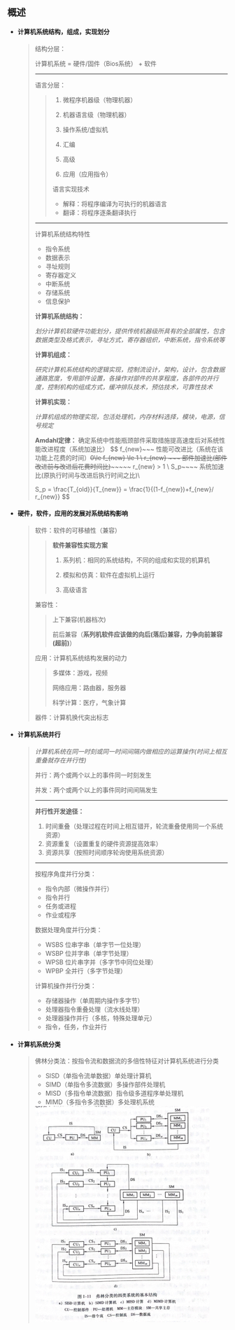 ## 概述

- #### 计算机系统结构，组成，实现划分

  > 结构分层：
  >
  > 计算机系统  = 硬件/固件（Bios系统） + 软件 
  >
  > ---
  >
  > 语言分层：
  >
  > > 1. 微程序机器级（物理机器）
  > >
  > > 2. 机器语言级（物理机器）
  > > 3. 操作系统/虚拟机
  > > 4. 汇编
  > > 5. 高级
  > > 6. 应用（应用指令）
  > >
  > > 语言实现技术
  > >
  > > - 解释：将程序编译为可执行的机器语言
  > > - 翻译：将程序逐条翻译执行
  >
  > ---
  >
  > 计算机系统结构特性
  >
  > - 指令系统
  > - 数据表示
  > - 寻址规则
  > - 寄存器定义
  > - 中断系统
  > - 存储系统
  > - 信息保护
  >
  > **计算机系统结构：**
  >
  > *划分计算机软硬件功能划分，提供传统机器级所具有的全部属性，包含数据类型及格式表示，寻址方式，寄存器组织，中断系统，指令系统等*
  >
  > 
  >
  > **计算机组成：**
  >
  > *研究计算机系统结构的逻辑实现，控制流设计，架构，设计，包含数据通路宽度，专用部件设置，各操作对部件的共享程度，各部件的并行度，控制机构的组成方式，缓冲排队技术，预估技术，可靠性技术*
  >
  > 
  >
  > **计算机实现：**
  >
  > *计算机组成的物理实现，包活处理机，内存材料选择，模块，电源，信号规定*
  >
  >  
  >
  > **Amdahl定律：** 确定系统中性能瓶颈部件采取措施提高速度后对系统性能改进程度（系统加速比）
  > $$
  > f_{new}~~~ 性能可改进比（系统在该功能上花费的时间）~~~~0\le f_{new} \le 1  \\
  > r_{new} ~~~ 部件加速比(部件改进前与改进后花费时间比)~~~~~~~~~ r_{new} > 1   \\ 
  > S_p~~~~ 系统加速比(原执行时间与改进后执行时间之比)\\
  >  
  > S_p = \frac{T_{old}}{T_{new}} = \frac{1}{(1-f_{new})+f_{new}/ r_{new}}
  >  $$
  > 
  
  
  
- #### 硬件，软件，应用的发展对系统结构影响

  > 软件：软件的可移植性（兼容）
  >
  > > **软件兼容性实现方案**
  > >
  > > 1. 系列机：相同的系统结构，不同的组成和实现的机算机
  > >
  > > 2. 模拟和仿真：软件在虚拟机上运行
  > >
  > > 3. 高级语言
  >
  > 兼容性：
  >
  > > 上下兼容(机器档次) 
  > >
  > > 前后兼容（**系列机软件应该做的向后(落后)兼容，力争向前兼容(超前)**）
  >
  > 应用：计算机系统结构发展的动力
  >
  > > 多媒体：游戏，视频
  > >
  > > 网络应用：路由器，服务器
  > >
  > > 科学计算：医疗，气象计算
  >
  > 器件：计算机换代突出标志

- #### 计算机系统并行

  > *计算机系统在同一时刻或同一时间间隔内做相应的运算操作(时间上相互重叠就存在并行性)*
  >
  > 并行：两个或两个以上的事件同一时刻发生
  >
  > 并发：两个或两个以上的事件同时间间隔发生
  >
  > ---
  >
  >  **并行性开发途径：**
  >
  > 1. 时间重叠（处理过程在时间上相互错开，轮流重叠使用同一个系统资源）
  > 2. 资源重复（设置重复的硬件资源提高效率）
  > 3. 资源共享（按照时间顺序轮询使用系统资源）
  >
  > ---
  >
  > 按程序角度并行分类：
  >
  > - 指令内部（微操作并行）
  > - 指令并行
  > - 任务或进程
  > - 作业或程序
  >
  > 数据处理角度并行分类：
  >
  > - WSBS 位串字串（单字节一位处理）
  > - WSBP 位并字串（单字节处理）
  > - WPSB 位片串字并（多字节中同位处理）
  > - WPBP 全并行（多字节处理）
  >
  > 计算机操作并行分类：
  >
  > - 存储器操作（单周期内操作多字节）
  > - 处理器指令重叠处理（流水线处理）
  > - 处理器操作并行（多核，特殊处理单元）
  > - 指令，任务，作业并行

- #### 计算机系统分类

  > 佛林分类法：按指令流和数据流的多倍性特征对计算机系统进行分类
  >
  > - SISD（单指令流单数据）单处理计算机
  > - SIMD（单指令多流数据）多操作部件处理机
  > - MISD（多指令单流数据）指令级多道程序单处理机
  > - MIMD（多指令多流数据）多处理机系统
  >
  > <img src="img/image-20220824202359261.png" alt="image-20220824202359261" style="zoom:50%;" /> 

  
  
  